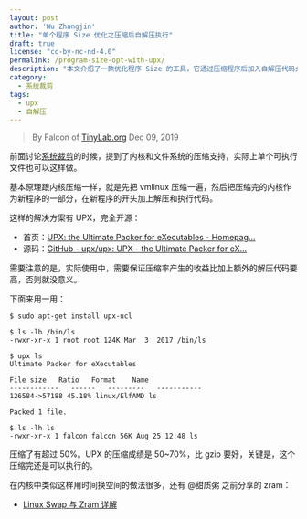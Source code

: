 ```yaml
---
layout: post
author: 'Wu Zhangjin'
title: "单个程序 Size 优化之压缩后自解压执行"
draft: true
license: "cc-by-nc-nd-4.0"
permalink: /program-size-opt-with-upx/
description: "本文介绍了一款优化程序 Size 的工具，它通过压缩程序后加入自解压代码允许压缩后的程序直接执行。"
category:
  - 系统裁剪
tags:
  - upx
  - 自解压
---
```


> By Falcon of [TinyLab.org][1]
> Dec 09, 2019

前面讨论[系统裁剪](http://tinylab.org//linux-product-evaluate-size-and-boot/)的时候，提到了内核和文件系统的压缩支持，实际上单个可执行文件也可以这样做。

基本原理跟内核压缩一样，就是先把 vmlinux 压缩一遍，然后把压缩完的内核作为新程序的一部分，在新程序的开头加上解压和执行代码。

这样的解决方案有 UPX，完全开源：

* 首页：[UPX: the Ultimate Packer for eXecutables - Homepag...](https://upx.github.io/)
* 源码：[GitHub - upx/upx: UPX - the Ultimate Packer for eX...](https://github.com/upx/upx)

需要注意的是，实际使用中，需要保证压缩率产生的收益比加上额外的解压代码要高，否则就没意义。

下面来用一用：

    $ sudo apt-get install upx-ucl

    $ ls -lh /bin/ls
    -rwxr-xr-x 1 root root 124K Mar  3  2017 /bin/ls

    $ upx ls
    Ultimate Packer for eXecutables

    File size   Ratio   Format    Name
    ------------   ------   ---------   -----------
    126584->57188 45.18% linux/ElfAMD ls

    Packed 1 file.

    $ ls -lh ls
    -rwxr-xr-x 1 falcon falcon 56K Aug 25 12:48 ls

压缩了有超过 50%。UPX 的压缩成绩是 50~70%，比 gzip 要好，关键是，这个压缩完还是可以执行的。

在内核中类似这样用时间换空间的做法很多，还有 @甜质粥  之前分享的 zram：

* [Linux Swap 与 Zram 详解](http://tinylab.org/linux-swap-and-zram/)

[1]: http://tinylab.org
